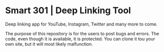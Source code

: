 # Smart 301 | Deep Linking Tool
Deep linking app for YouTube, Instagram, Twitter and many more to come.

The purpose of this repository is for the users to post bugs and errors. The code, even though it is available, it is protected. You can clone it tou your own site, but it will most likely malfunction.
